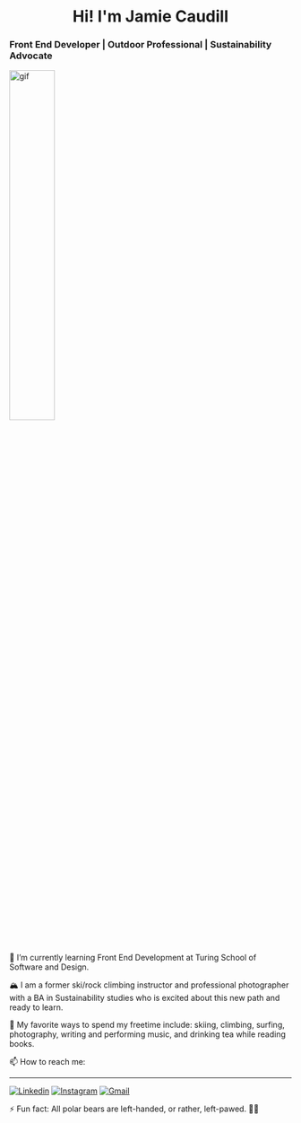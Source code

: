 <h1 style="text-align: center;">Hi! I'm Jamie Caudill</h1>
<h3>Front End Developer | Outdoor Professional | Sustainability Advocate</h3>

<!-- ![alt text](https://media.giphy.com/media/jbjnnBBzgiZ7VIBP4G/giphy.gif) -->

<img src= "https://media.giphy.com/media/jbjnnBBzgiZ7VIBP4G/giphy.gif" alt="gif" height=40% width=40%>

🌱 I’m currently learning Front End Development at Turing School of Software and Design. 

🏔 I am a former ski/rock climbing instructor and professional photographer with a BA in Sustainability studies who is excited about this new path and ready to learn.

💬 My favorite ways to spend my freetime include: skiing, climbing, surfing, photography, writing and performing music, and drinking tea while reading books.

📫 How to reach me: 

---

[![Linkedin](https://img.shields.io/badge/LinkedIn-0077B5?style=for-the-badge&logo=linkedin&logoColor=white)](https://www.linkedin.com/in/jamie-caudill-5a23b0272/)
[![Instagram](https://img.shields.io/badge/Instagram-E4405F?style=for-the-badge&logo=instagram&logoColor=white)](https://www.instagram.com/jam.caudill/)
[![Gmail](https://img.shields.io/badge/Gmail-D14836?style=for-the-badge&logo=gmail&logoColor=white)](mailto:j.caudill7177@gmail.com)

⚡ Fun fact: All polar bears are left-handed, or rather, left-pawed. 🐻‍❄️
